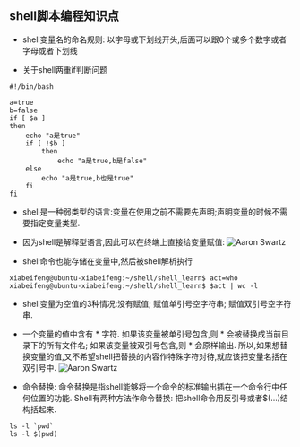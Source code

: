 ## shell脚本编程知识点

* shell变量名的命名规则: 以字母或下划线开头,后面可以跟0个或多个数字或者字母或者下划线

* 关于shell两重if判断问题
```shell
#!/bin/bash

a=true
b=false
if [ $a ]
then
    echo "a是true"
    if [ !$b ]
        then
            echo "a是true,b是false"
    else
        echo "a是true,b也是true"
    fi
fi
```

* shell是一种弱类型的语言:变量在使用之前不需要先声明;声明变量的时候不需要指定变量类型.

* 因为shell是解释型语言,因此可以在终端上直接给变量赋值:
![Aaron Swartz](https://raw.githubusercontent.com/xiabeifeng/study-notes/master/Linux/images/terminal_shell.png)

* shell命令也能存储在变量中,然后被shell解析执行
```shell
xiabeifeng@ubuntu-xiabeifeng:~/shell/shell_learn$ act=who
xiabeifeng@ubuntu-xiabeifeng:~/shell/shell_learn$ $act | wc -l
```

* shell变量为空值的3种情况:没有赋值; 赋值单引号空字符串; 赋值双引号空字符串.
 
* 一个变量的值中含有 * 字符. 如果该变量被单引号包含,则 * 会被替换成当前目录下的所有文件名; 如果该变量被双引号包含,则 * 会原样输出. 所以,如果想替换变量的值,又不希望shell把替换的内容作特殊字符对待,就应该把变量名括在双引号中.
![Aaron Swartz](https://raw.githubusercontent.com/xiabeifeng/study-notes/master/Linux/images/replace_filename.png)

* 命令替换: 命令替换是指shell能够将一个命令的标准输出插在一个命令行中任何位置的功能. Shell有两种方法作命令替换: 把shell命令用反引号或者$(...)结构括起来.
```shell
ls -l `pwd`
ls -l $(pwd)
```


